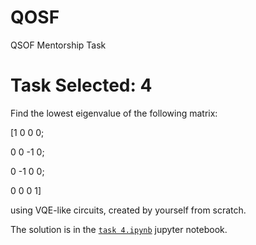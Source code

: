 # QOSF

QSOF Mentorship Task


# Task Selected: 4

Find the lowest eigenvalue of the following matrix:

[1 0 0 0; 

0 0 -1 0;

0 -1 0 0; 

0 0 0 1]

using VQE-like circuits, created by yourself from scratch.

The solution is in the [`task 4.ipynb`](https://nbviewer.jupyter.org/github/nahumsa/QOSF/blob/master/Task%204.ipynb?flush_cache=true) jupyter notebook.
